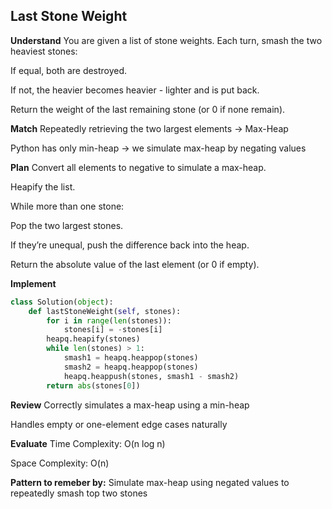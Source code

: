 ## Last Stone Weight
**Understand**
You are given a list of stone weights. Each turn, smash the two heaviest stones:

If equal, both are destroyed.

If not, the heavier becomes heavier - lighter and is put back.

Return the weight of the last remaining stone (or 0 if none remain).

**Match**
Repeatedly retrieving the two largest elements -> Max-Heap

Python has only min-heap -> we simulate max-heap by negating values

**Plan**
Convert all elements to negative to simulate a max-heap.

Heapify the list.

While more than one stone:

Pop the two largest stones.

If they’re unequal, push the difference back into the heap.

Return the absolute value of the last element (or 0 if empty).

**Implement**
```python
class Solution(object):
    def lastStoneWeight(self, stones):
        for i in range(len(stones)):
            stones[i] = -stones[i]
        heapq.heapify(stones)
        while len(stones) > 1:
            smash1 = heapq.heappop(stones)
            smash2 = heapq.heappop(stones)
            heapq.heappush(stones, smash1 - smash2)
        return abs(stones[0])
```
**Review**
Correctly simulates a max-heap using a min-heap

Handles empty or one-element edge cases naturally

**Evaluate**
Time Complexity: O(n log n)

Space Complexity: O(n)

**Pattern to remeber by:**
Simulate max-heap using negated values to repeatedly smash top two stones